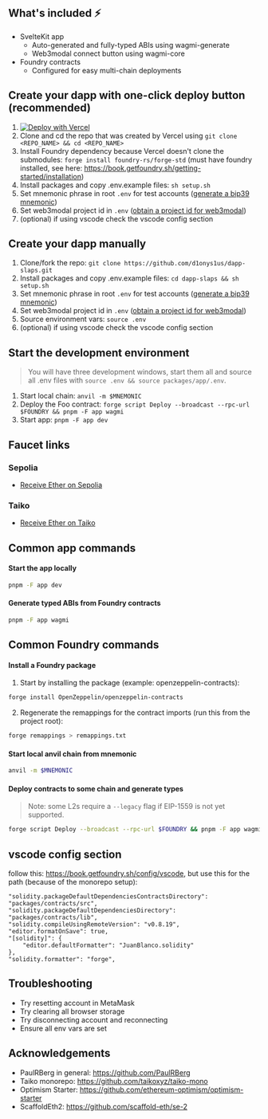 ## What's included ⚡

- SvelteKit app
  - Auto-generated and fully-typed ABIs using wagmi-generate
  - Web3modal connect button using wagmi-core
- Foundry contracts
  - Configured for easy multi-chain deployments

## Create your dapp with one-click deploy button (recommended)

1. [![Deploy with Vercel](https://vercel.com/button)](https://vercel.com/new/clone?repository-url=https%3A%2F%2Fgithub.com%2Fd1onys1us%2Fdapp-slaps&env=VITE_WEB3MODAL_PROJECT_ID&envDescription=Retrieve%20a%20Web3Modal%20project%20ID%20%E2%86%92&envLink=https%3A%2F%2Fcloud.walletconnect.com%2Fsign-in&root-directory=packages%2Fapp)
2. Clone and cd the repo that was created by Vercel using `git clone <REPO_NAME> && cd <REPO_NAME>`
3. Install Foundry dependency because Vercel doesn't clone the submodules: `forge install foundry-rs/forge-std` (must have foundry installed, see here: https://book.getfoundry.sh/getting-started/installation)
4. Install packages and copy .env.example files:
   `sh setup.sh`
5. Set mnemonic phrase in root `.env` for test accounts ([generate a bip39 mnemonic](https://iancoleman.io/bip39/))
6. Set web3modal project id in `.env` ([obtain a project id for web3modal](https://cloud.walletconnect.com/sign-in))
7. (optional) if using vscode check the vscode config section

## Create your dapp manually

1. Clone/fork the repo:
   `git clone https://github.com/d1onys1us/dapp-slaps.git`
2. Install packages and copy .env.example files:
   `cd dapp-slaps && sh setup.sh`
3. Set mnemonic phrase in root `.env` for test accounts ([generate a bip39 mnemonic](https://iancoleman.io/bip39/))
4. Set web3modal project id in `.env` ([obtain a project id for web3modal](https://cloud.walletconnect.com/sign-in))
5. Source environment vars: `source .env`
6. (optional) if using vscode check the vscode config section

## Start the development environment

> You will have three development windows, start them all and source all .env files with `source .env && source packages/app/.env`.

1. Start local chain: `anvil -m $MNEMONIC`
2. Deploy the Foo contract: `forge script Deploy --broadcast --rpc-url $FOUNDRY && pnpm -F app wagmi`
3. Start app: `pnpm -F app dev`

## Faucet links

### Sepolia

- [Receive Ether on Sepolia](https://sepolia-faucet.pk910.de/)

### Taiko

- [Receive Ether on Taiko](https://taiko.xyz/docs/reference/ethglobal-tokyo-reference#faucets)

## Common app commands

#### Start the app locally

```sh
pnpm -F app dev
```

#### Generate typed ABIs from Foundry contracts

```sh
pnpm -F app wagmi
```

## Common Foundry commands

#### Install a Foundry package

1. Start by installing the package (example: openzeppelin-contracts):

```sh
forge install OpenZeppelin/openzeppelin-contracts
```

2. Regenerate the remappings for the contract imports (run this from the project root):

```sh
forge remappings > remappings.txt
```

#### Start local anvil chain from mnemonic

```sh
anvil -m $MNEMONIC
```

#### Deploy contracts to some chain and generate types

> Note: some L2s require a `--legacy` flag if EIP-1559 is not yet supported.

```sh
forge script Deploy --broadcast --rpc-url $FOUNDRY && pnpm -F app wagmi
```

## vscode config section
follow this: https://book.getfoundry.sh/config/vscode, but use this for the path (because of the monorepo setup):
```
"solidity.packageDefaultDependenciesContractsDirectory": "packages/contracts/src",
"solidity.packageDefaultDependenciesDirectory": "packages/contracts/lib",
"solidity.compileUsingRemoteVersion": "v0.8.19",
"editor.formatOnSave": true,
"[solidity]": {
    "editor.defaultFormatter": "JuanBlanco.solidity" 
},
"solidity.formatter": "forge",
```

## Troubleshooting

- Try resetting account in MetaMask
- Try clearing all browser storage
- Try disconnecting account and reconnecting
- Ensure all env vars are set

## Acknowledgements
- PaulRBerg in general: https://github.com/PaulRBerg
- Taiko monorepo: https://github.com/taikoxyz/taiko-mono
- Optimism Starter: https://github.com/ethereum-optimism/optimism-starter
- ScaffoldEth2: https://github.com/scaffold-eth/se-2
